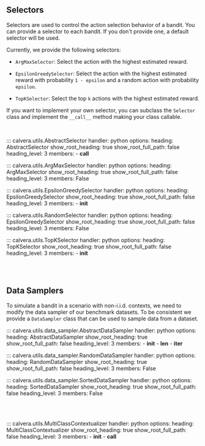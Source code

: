 ## **Selectors**

Selectors are used to control the action selection behavior of a bandit.
You can provide a selector to each bandit. If you don't provide one, a default selector will be used.

Currently, we provide the following selectors:

- `ArgMaxSelector`: Select the action with the highest estimated reward.

- `EpsilonGreedySelector`: Select the action with the highest estimated reward with probability `1 - epsilon` and a random action with probability `epsilon`.

- `TopKSelector`: Select the top `k` actions with the highest estimated reward.

If you want to implement your own selector, you can subclass the `Selector` class and implement the `__call__` method making your class callable.

<br>

::: calvera.utils.AbstractSelector
    handler: python
    options:
      heading: AbstractSelector
      show_root_heading: true
      show_root_full_path: false
      heading_level: 3
      members:
        - __call__

::: calvera.utils.ArgMaxSelector
    handler: python
    options:
      heading: ArgMaxSelector
      show_root_heading: true
      show_root_full_path: false
      heading_level: 3
      members: False

::: calvera.utils.EpsilonGreedySelector
    handler: python
    options:
      heading: EpsilonGreedySelector
      show_root_heading: true
      show_root_full_path: false
      heading_level: 3
      members: 
        - __init__

::: calvera.utils.RandomSelector
    handler: python
    options:
      heading: EpsilonGreedySelector
      show_root_heading: true
      show_root_full_path: false
      heading_level: 3
      members: False

::: calvera.utils.TopKSelector
    handler: python
    options:
      heading: TopKSelector
      show_root_heading: true
      show_root_full_path: false
      heading_level: 3
      members: 
        - __init__


<br>
<br>

## **Data Samplers**
To simulate a bandit in a scenario with non-i.i.d. contexts, we need to modify the data sampler of our benchmark datasets.
To be consistent we provide a `DataSampler` class that can be used to sample data from a dataset.
<br>

::: calvera.utils.data_sampler.AbstractDataSampler
    handler: python
    options:
      heading: AbstractDataSampler
      show_root_heading: true
      show_root_full_path: false
      heading_level: 3
      members:
        - __init__
        - __len__
        - __iter__


::: calvera.utils.data_sampler.RandomDataSampler
    handler: python
    options:
      heading: RandomDataSampler
      show_root_heading: true
      show_root_full_path: false
      heading_level: 3
      members: False

::: calvera.utils.data_sampler.SortedDataSampler
    handler: python
    options:
      heading: SortedDataSampler
      show_root_heading: true
      show_root_full_path: false
      heading_level: 3
      members: False

<br>
<br>


::: calvera.utils.MultiClassContextualizer
    handler: python
    options:
      heading: MultiClassContextualizer
      show_root_heading: true
      show_root_full_path: false
      heading_level: 3
      members: 
        - __init__
        - __call__